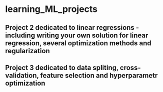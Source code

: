 # learning_ML_projects

## Project 2 dedicated to linear regressions - including writing your own solution for linear regression, several optimization methods and regularization

## Project 3 dedicated to data spliting, cross-validation, feature selection and hyperparametr optimization